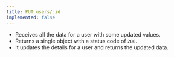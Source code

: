 ```yaml
---
title: PUT users/:id
implemented: false
---
```


- Receives all the data for a user with some updated values.  
- Returns a single object with a status code of `200`.  
- It updates the details for a user and returns the updated data.